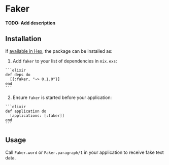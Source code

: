 # Faker

**TODO: Add description**

## Installation

If [available in Hex](https://hex.pm/docs/publish), the package can be installed as:

  1. Add `faker` to your list of dependencies in `mix.exs`:

    ```elixir
    def deps do
      [{:faker, "~> 0.1.0"}]
    end
    ```

  2. Ensure `faker` is started before your application:

    ```elixir
    def application do
      [applications: [:faker]]
    end
    ```

## Usage

Call `Faker.word` or `Faker.paragraph/1` in your application to receive fake text data.